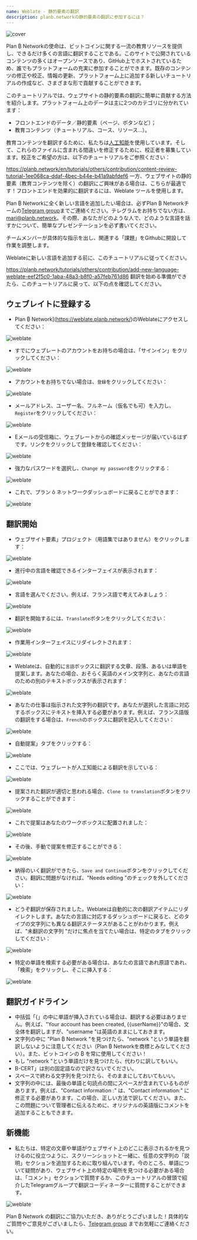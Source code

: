 ```yaml
---
name: Weblate - 静的要素の翻訳
description: planb.networkの静的要素の翻訳に参加するには？
---
```

![cover](assets/cover.webp)

Plan ₿ Networkの使命は、ビットコインに関する一流の教育リソースを提供し、できるだけ多くの言語に翻訳することである。このサイトで公開されているコンテンツの多くはオープンソースであり、GitHub上でホストされているため、誰でもプラットフォームの充実に参加することができます。既存のコンテンツの修正や校正、情報の更新、プラットフォーム上に追加する新しいチュートリアルの作成など、さまざまな形で貢献することができます。

このチュートリアルでは、ウェブサイトの静的要素の翻訳に簡単に貢献する方法を紹介します。プラットフォーム上のデータは主に2つのカテゴリに分かれています：


- フロントエンドのデータ／静的要素（ページ、ボタンなど）；
- 教育コンテンツ（チュートリアル、コース、リソース...）。

教育コンテンツを翻訳するために、私たちは[人工知能](https://github.com/Asi0Flammeus/LLM-Translator)を使用しています。そして、これらのファイルに含まれる間違いを修正するために、校正者を募集しています。校正をご希望の方は、以下のチュートリアルをご参照ください：

https://planb.network/en/tutorials/others/contribution/content-review-tutorial-1ee068ca-ddaf-4bec-b44e-b41a9abfdef6
一方、ウェブサイトの静的要素（教育コンテンツを除く）の翻訳にご興味がある場合は、こちらが最適です！フロントエンドを効果的に翻訳するには、Weblate ツールを使用します。

Plan ₿ Networkに全く新しい言語を追加したい場合は、必ずPlan ₿ Networkチームの[Telegram group](https://t.me/PlanBNetwork_ContentBuilder)までご連絡ください。テレグラムをお持ちでない方は、mari@planb.network。その際、あなたがどのような人で、どのような言語を話すかについて、簡単なプレゼンテーションを必ず書いてください。

チームメンバーが具体的な指示を出し、関連する「課題」をGithubに開設して作業を調整します。

Weblateに新しい言語を追加する前に、このチュートリアルに従ってください。

https://planb.network/tutorials/others/contribution/add-new-language-weblate-eef2f5c0-1aba-48a3-b8f0-a57feb761d86
翻訳を始める準備ができたら、このチュートリアルに戻って、以下の点を確認してください。

## ウェブレイトに登録する


- Plan ₿ Network](https://weblate.planb.network/)のWeblateにアクセスしてください：

![weblate](assets/01.webp)


- すでにウェブレートのアカウントをお持ちの場合は、「サインイン」をクリックしてください：

![weblate](assets/02.webp)


- アカウントをお持ちでない場合は、`登録`をクリックしてください：

![weblate](assets/03.webp)


- メールアドレス、ユーザー名、フルネーム（仮名でも可）を入力し、`Register`をクリックしてください：

![weblate](assets/04.webp)


- Eメールの受信箱に、ウェブレートからの確認メッセージが届いているはずです。リンクをクリックして登録を確認してください：

![weblate](assets/05.webp)


- 強力なパスワードを選択し、`Change my password`をクリックする：

![weblate](assets/06.webp)


- これで、プラン ȏ ネットワークダッシュボードに戻ることができます：

![weblate](assets/07.webp)

## 翻訳開始


- ウェブサイト要素」プロジェクト（用語集ではありません）をクリックします：

![weblate](assets/08.webp)


- 進行中の言語を確認できるインターフェイスが表示されます：

![weblate](assets/09.webp)


- 言語を選んでください。例えば、フランス語で考えてみましょう：

![weblate](assets/10.webp)


- 翻訳を開始するには、`Translate`ボタンをクリックしてください：

![weblate](assets/11.webp)


- 作業用インターフェイスにリダイレクトされます：

![weblate](assets/12.webp)


- Weblateは、自動的に`言語`ボックスに翻訳する文章、段落、あるいは単語を提案します。あなたの場合、おそらく英語のメイン文字列と、あなたの言語のための別のテキストボックスが表示されます：

![weblate](assets/13.webp)


- あなたの仕事は指示された文字列の翻訳です。あなたが選択した言語に対応するボックスにテキストを挿入する必要があります。例えば、フランス語版の翻訳をする場合は、`French`のボックスに翻訳を記入してください：

![weblate](assets/14.webp)


- 自動提案」タブをクリックする：

![weblate](assets/15.webp)


- ここでは、ウェブレートが人工知能による翻訳を示している：

![weblate](assets/16.webp)


- 提案された翻訳が適切と思われる場合、`Clone to translation`ボタンをクリックすることができます：

![weblate](assets/17.webp)


- これで提案はあなたのワークボックスに配置されました：

![weblate](assets/18.webp)


- その後、手動で提案を修正することができる：

![weblate](assets/19.webp)


- 納得のいく翻訳ができたら、`Save and Continue`ボタンをクリックしてください。翻訳に問題がなければ、"Needs editing "のチェックを外してください：

![weblate](assets/20.webp)


- どうぞ翻訳が保存されました。Weblateは自動的に次の翻訳アイテムにリダイレクトします。あなたの言語に対応するダッシュボードに戻ると、どのタイプの文字列にも異なる翻訳ステータスがあることがわかります。例えば、"未翻訳の文字列 "だけに焦点を当てたい場合は、特定のタブをクリックしてください：

![weblate](assets/21.webp)


- 特定の単語を検索する必要がある場合は、あなたの言語であれ原語であれ、「検索」をクリックし、そこに挿入する：

![weblate](assets/22.webp)

## 翻訳ガイドライン


- 中括弧「{」の中に単語が挿入されている場合は、翻訳する必要はありません。例えば、"Your account has been created, {{userName}}"の場合、文全体を翻訳しますが、"username "は英語のままにしておきます。
- 文字列の中に "Plan ₿ Network "を見つけたら、"network "という単語を翻訳しないように注意してください（Plan ₿ Networkを商標とみなしてください）。また、ビットコインの ₿ を常に使用してください！
- もし "network "という単語だけを見つけたら、代わりに訳してもいい。
- B-CERT」は別の固定語なので訳さないでください。
- スペースで終わる文字列を見つけたら、そのままにしておいてもいい。
- 文字列の中には、最後の単語と句読点の間にスペースが含まれているものがあります。例えば、"Contact information :" は、"Contact information:" に修正する必要があります。この場合、正しい方法で訳してください。また、この問題について管理者に伝えるために、オリジナルの英語版にコメントを追加することもできます。

## 新機能


- 私たちは、特定の文章や単語がウェブサイト上のどこに表示されるかを見つけるのに役立つように、スクリーンショットと一緒に、任意の文字列の「説明」セクションを追加するために取り組んでいます。今のところ、単語について疑問があり、ウェブサイト上の特定の場所を見つける必要がある場合は、「コメント」セクションで質問するか、このチュートリアルの冒頭で紹介したTelegramグループで翻訳コーディネーターに質問することができます。

![weblate](assets/23.webp)

Plan ₿ Network の翻訳にご協力いただき、ありがとうございました！具体的なご質問やご意見がございましたら、[Telegram group](https://t.me/PlanBNetwork_ContentBuilder) までお気軽にご連絡ください。